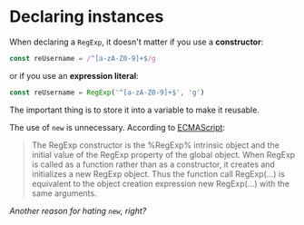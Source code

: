 # Declaring instances

When declaring a `RegExp`, it doesn't matter if you use a **constructor**:

```js
const reUsername = /^[a-zA-Z0-9]+$/g
```

or if you use an **expression literal**:

```js
const reUsername = RegExp('^[a-zA-Z0-9]+$', 'g')
```

The important thing is to store it into a variable to make it reusable.

The use of `new` is unnecessary. According to [ECMAScript](http://www.ecma-international.org/ecma-262/6.0/#sec-regexp-constructor):

> The RegExp constructor is the %RegExp% intrinsic object and the initial value of the RegExp property of the global object. When RegExp is called as a function rather than as a constructor, it creates and initializes a new RegExp object. Thus the function call RegExp(...) is equivalent to the object creation expression new RegExp(...) with the same arguments.

*Another reason for hating `new`, right?*
